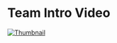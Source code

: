 # Team Intro Video

[![Thumbnail](https://user-images.githubusercontent.com/97627312/201015452-91ceaa08-6acb-4be9-8998-5f82065d21cc.png)](https://drive.google.com/file/d/1B6ntlJ7GRcFnCsMjqx_m0SnIUrFFbYQw/view "teamintro.mp4 - Google Drive")